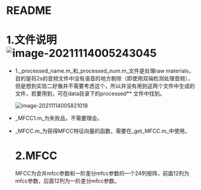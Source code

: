 # README

# 1.文件说明![image-20211114005243045](C:\Users\A\AppData\Roaming\Typora\typora-user-images\image-20211114005243045.png)

* 1._processed_name.m_和_processed_num.m_文件是处理raw materials，目的是将2s的音频文件中没有语音的地方剔除（即使用双端检测处理音频），但是想到实验二好像并不需要考虑这个，所以并没有用到这两个文件中生成的文件，若要用到，可在data目录下的processed** 文件中找到。

  ![image-20211114005821018](C:\Users\A\AppData\Roaming\Typora\typora-user-images\image-20211114005821018.png)

* _MFCC1.m_为失败品，不需要理会。

* _MFCC.m_为获得MFCC特征向量的函数，需要在_get_MFCC.m_中使用。

  # 2.MFCC

  MFCC为合并mfcc参数和一阶差分mfcc参数的一个24列矩阵，前面12列为mfcc参数，后面12列为一阶差分mfcc参数。